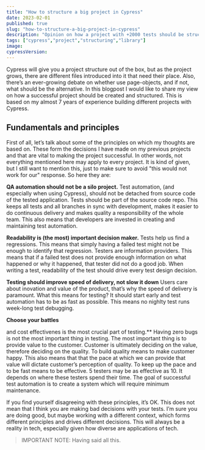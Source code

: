```yaml
---
title: "How to structure a big project in Cypress"
date: 2023-02-01
published: true
slug: "how-to-structure-a-big-project-in-cypress"
description: "Opinion on how a project with +2000 tests should be structured in order to achieve good maintainability, speed and lower the risk of introducing regressions."
tags: ["cypress","project","structuring","library"]
image: 
cypressVersion:
---
```

Cypress will give you a project structure out of the box, but as the project grows, there are different files introduced into it that need their place. Also, there’s an ever-growing debate on whether use page-objects, and if not, what should be the alternative. In this blogpost I would like to share my view on how a successful project should be created and structured. This is based on my almost 7 years of experience building different projects with Cypress.

## Fundamentals and principles
First of all, let’s talk about some of the principles on which my thoughts are based on. These form the decisions I have made on my previous projects and that are vital to making the project successful. In other words, not everything mentioned here may apply to every project. It is kind of given, but I still want to mention this, just to make sure to avoid "this would not work for our" response. So here they are:

**QA automation should not be a silo project.** Test automation, (and especially when using Cypress), should not be detached from source code of the tested application. Tests should be part of the source code repo. This keeps all tests and all branches in sync with development, makes it easier to do continuous delivery and makes quality a responsibility of the whole team. This also means that developers are invested in creating and maintaining test automation.

**Readability is (the most) important decision maker.** Tests help us find a regressions. This means that simply having a failed test might not be enough to identify that regression. Testers are information providers. This means that if a failed test does not provide enough information on what happened or why it happened, that tester did not do a good job. When writing a test, readability of the test should drive every test design decision. 

**Testing should improve speed of delivery, not slow it down** Users care about inovation and value of the product, that’s why the speed of delivery is paramount. What this means for testing? It should start early and test automation has to be as fast as possible. This means no nighlty test runs week-long test debugging.

**Choose your battles**

and cost effectivenes is the most crucial part of testing.** Having zero bugs is not the most important thing in testing. The most important thing is to provide value to the customer. Customer is ultimately deciding on the value, therefore deciding on the quality. To build quality means to make customer happy. This also means that that the pace at which we can provide that value will dictate customer’s perception of quality. To keep up the pace and to be fast means to be effective. 5 testers may be as effective as 10. It depends on where these testers spend their time. The goal of successful test automation is to create a system which will require minimum maintenance.

If you find yourself disagreeing with these principles, it’s OK. This does not mean that I think you are making bad decisions with your tests. I’m sure you are doing good, but maybe working with a different context, which forms different principles and drives different decisions. This will always be a reality in tech, especially given how diverse are applications of tech.

> IMPORTANT NOTE: Having said all this.